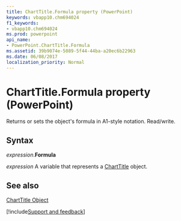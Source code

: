 ```yaml
---
title: ChartTitle.Formula property (PowerPoint)
keywords: vbapp10.chm694024
f1_keywords:
- vbapp10.chm694024
ms.prod: powerpoint
api_name:
- PowerPoint.ChartTitle.Formula
ms.assetid: 39b9074e-5089-5f44-44ba-a20ec6b22963
ms.date: 06/08/2017
localization_priority: Normal
---
```



# ChartTitle.Formula property (PowerPoint)

Returns or sets the object's formula in A1-style notation. Read/write.


## Syntax

_expression_.**Formula**

_expression_ A variable that represents a [ChartTitle](PowerPoint.ChartTitle.md) object.


## See also


[ChartTitle Object](PowerPoint.ChartTitle.md)

[!include[Support and feedback](~/includes/feedback-boilerplate.md)]